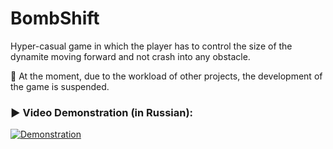 # BombShift

Hyper-casual game in which the player has to control the size of the dynamite moving forward and not crash into any obstacle.

🚧 At the moment, due to the workload of other projects, the development of the game is suspended.

### ▶️ Video Demonstration (in Russian):
[![Demonstration](https://img.youtube.com/vi/td5zkbi9wDo/0.jpg)](https://www.youtube.com/watch?v=td5zkbi9wDo)
